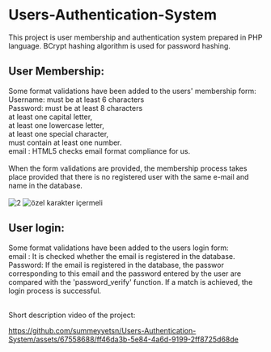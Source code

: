 # Users-Authentication-System
This project is user membership and authentication system prepared in PHP language. BCrypt hashing algorithm is used for password hashing.

## User Membership:

Some format validations have been added to the users' membership form:<br>
Username: must be at least 6 characters<br>
Password: must be at least 8 characters<br>
at least one capital letter,<br>
at least one lowercase letter,<br>
at least one special character,<br>
must contain at least one number.<br>
email : HTML5 checks email format compliance for us.<br><br>
When the form validations are provided, the membership process takes place provided that there is no registered user with the same e-mail and name in the database.<br><br>
![2](https://github.com/summeyyetsn/Users-Authentication-System/assets/67558688/4a78e6c1-985a-402c-a539-4334f993ea31)
![özel karakter içermeli](https://github.com/summeyyetsn/Users-Authentication-System/assets/67558688/5538b64d-e796-430e-97f0-6dc268ae576b)



## User login:

Some format validations have been added to the users login form:<br>
email : It is checked whether the email is registered in the database.<br>
Password: If the email is registered in the database, the passwor corresponding to this email and the password entered by the user are compared with the 'password_verify' function. If a match is achieved, the login process is successful.
<br><br>

Short description video of the project:

https://github.com/summeyyetsn/Users-Authentication-System/assets/67558688/ff46da3b-5e84-4a6d-9199-2ff8725d68de

